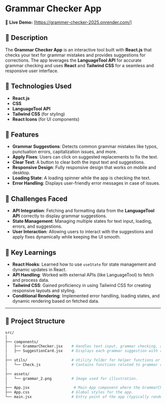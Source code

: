 # Grammar Checker App

🔗 **Live Demo:** [https://grammer-checker-2025.onrender.com/]

## 📄 Description

The **Grammar Checker App** is an interactive tool built with **React.js** that checks your text for grammar mistakes and provides suggestions for corrections. The app leverages the **LanguageTool API** for accurate grammar checking and uses **React** and **Tailwind CSS** for a seamless and responsive user interface.

## 🔧 Technologies Used

- **React.js**
- **CSS**
- **LanguageTool API**
- **Tailwind CSS** (for styling)
- **React Icons** (for UI components)

## 🌟 Features

- **Grammar Suggestions**: Detects common grammar mistakes like typos, punctuation errors, capitalization issues, and more.
- **Apply Fixes**: Users can click on suggested replacements to fix the text.
- **Clear Text**: A button to clear both the input text and suggestions.
- **Responsive Design**: Fully responsive design that works on mobile and desktop.
- **Loading State**: A loading spinner while the app is checking the text.
- **Error Handling**: Displays user-friendly error messages in case of issues.

## 🚀 Challenges Faced

- **API Integration**: Fetching and formatting data from the **LanguageTool API** correctly to display grammar suggestions.
- **State Management**: Managing multiple states for text input, loading, errors, and suggestions.
- **User Interaction**: Allowing users to interact with the suggestions and apply fixes dynamically while keeping the UI smooth.

## 🎯 Key Learnings

- **React Hooks**: Learned how to use `useState` for state management and dynamic updates in React.
- **API Handling**: Worked with external APIs (like LanguageTool) to fetch and process data.
- **Tailwind CSS**: Gained proficiency in using Tailwind CSS for creating responsive layouts and styling.
- **Conditional Rendering**: Implemented error handling, loading states, and dynamic rendering based on fetched data.

---

## 📂 Project Structure

```bash
src/
│
├── components/
│   ├── GrammarChecker.jsx    # Handles text input, grammar checking, and suggestions display.
│   ├── SuggestionCard.jsx    # Displays each grammar suggestion with replacement options.
│
├── utils/                    # Utility folder for helper functions or modules
│   └── Check.js              # Contains functions related to grammar checking logic.
│
├── assets/
│   └── grammar_2.png         # Image used for illustration.
│
├── App.jsx                    # Main App component where the GrammarChecker component is used.
├── App.css                   # Global styles for the app.
└── main.jsx                  # Entry point of the app (typically renders <App /> component)
```
